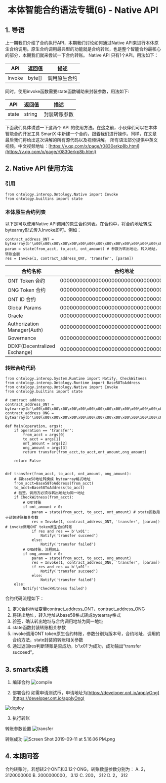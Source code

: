 <h1 align="center">本体智能合约语法专辑(6) - Native API</h1>

## 1. 导语

上一期我们介绍了合约执行API，本期我们讨论如何通过Native API来进行本体原生合约调用。原生合约调用最典型的功能就是合约转账，也是整个智能合约最核心的部分，本期我们就来尝试一下合约转账。 Native API 只有1个API。用法如下：

| API                          | 返回值  |描述                                       |
| ---------------------------- | ---- | ---------------------------------------- |
| Invoke                 | byte[] |  调用原生合约    |

同时，使用invoke函数需要state函数辅助来封装参数，用法如下:

| API                          | 返回值  |描述                                       |
| ---------------------------- | ---- | ---------------------------------------- |
| state | string |      封装转账参数             |

下面我们具体讲述一下这两个 API 的使用方法。在这之前，小伙伴们可以在本体智能合约开发工具 SmartX 中新建一个合约，跟着我们进行操作。同样，在文章最后我们将给出这次讲解的所有源代码以及视频讲解。
所有语法部分提供中英文视频。中文视频地址：[https://v.qq.com/x/page/r0830erkp8b.html](https://v.qq.com/x/page/r0830erkp8b.html)


## 2. Native API 使用方法

### 引用 

```
from ontology.interop.Ontology.Native import Invoke
from ontology.builtins import state
```

### 本体原生合约列表

以下是可以使用Native API调用的原生合约列表。在合约中，将合约地址转成bytearray形式传入Invoke即可。例如：
```
contract_address_ONT = bytearray(b'\x00\x00\x00\x00\x00\x00\x00\x00\x00\x00\x00\x00\x00\x00\x00\x00\x00\x00\x00\x01')
param = state(from_acct, to_acct, ont_amount) # 参数为转出地址，转入地址， 转账金额
res = Invoke(1, contract_address_ONT, 'transfer', [param])
```

|合约名称 | 合约地址 | 
---|---|
|ONT Token 合约 | 0000000000000000000000000000000000000001| 
|ONG Token 合约 | 0000000000000000000000000000000000000002 | 
|ONT ID 合约 | 0000000000000000000000000000000000000003 | 
|Global Params | 0000000000000000000000000000000000000004 | 
|Oracle | 0000000000000000000000000000000000000005 | 
|Authorization Manager(Auth) | 0000000000000000000000000000000000000006 | 
|Governance | 0000000000000000000000000000000000000007 | 
|DDXF(Decentralized Exchange) | 0000000000000000000000000000000000000008 |

### 转账合约代码

```
from ontology.interop.System.Runtime import Notify, CheckWitness
from ontology.interop.Ontology.Runtime import Base58ToAddress
from ontology.interop.Ontology.Native import Invoke
from ontology.builtins import state

# contract address 
contract_address_ONT = bytearray(b'\x00\x00\x00\x00\x00\x00\x00\x00\x00\x00\x00\x00\x00\x00\x00\x00\x00\x00\x00\x01')
contract_address_ONG = bytearray(b'\x00\x00\x00\x00\x00\x00\x00\x00\x00\x00\x00\x00\x00\x00\x00\x00\x00\x00\x00\x02')

def Main(operation, args):
    if operation == 'transfer':
        from_acct = args[0]
        to_acct = args[1]
        ont_amount = args[2]
        ong_amount = args[3]
        return transfer(from_acct,to_acct,ont_amount,ong_amount)
    
    return False


def transfer(from_acct, to_acct, ont_amount, ong_amount):
    # 将base58地址转换成 bytearray格式地址 
    from_acct=Base58ToAddress(from_acct)
    to_acct=Base58ToAddress(to_acct)
    # 验签，调用方必须与转出地址为同一地址
    if CheckWitness(from_acct):
        # ONT转账
        if ont_amount > 0:
            param = state(from_acct, to_acct, ont_amount) # state函数用于封装转账相关参数
            res = Invoke(1, contract_address_ONT, 'transfer', [param]) # invoke调用ONT token原生合约转账
            if res and res == b'\x01':
                Notify('transfer succeed')
            else:
                Notify('transfer failed')
        # ONG转账，流程同上
        if ong_amount > 0:
            param = state(from_acct, to_acct, ong_amount)
            res = Invoke(1, contract_address_ONG, 'transfer', [param])
            if res and res == b'\x01':
                Notify('transfer succeed')
            else:
                Notify('transfer failed')
    else:
        Notify('CheckWitness failed')
```

合约代码流程如下：
1. 定义合约地址变量contract_address_ONT，contract_address_ONG
2. 将转出地址，转入地址从base58格式转成bytearray格式
3. 验签，确认转出地址与合约调用地址为同一地址
4. state函数封装转账相关参数
5. invoke调用ONT token原生合约转账，参数分别为版本号，合约地址，调用的合约方法，state封装的转账相关参数
6. 通过返回res判断转账是否成功，b'\x01'为成功，成功输出“transfer succeed”。

## 3. smartx实践

1. 编译合约
![compile](https://upload-images.jianshu.io/upload_images/150344-73b29d22dc20bd99.png?imageMogr2/auto-orient/strip%7CimageView2/2/w/1240)

2. 部署合约
如需申请测试币，申请地址为[https://developer.ont.io/applyOng](https://developer.ont.io/applyOng)

![deploy](https://upload-images.jianshu.io/upload_images/150344-56168736d87d248e.png?imageMogr2/auto-orient/strip%7CimageView2/2/w/1240)

3. 执行转账

转账参数设置
![transfer](https://upload-images.jianshu.io/upload_images/150344-5c17e4bce9529dfc.png?imageMogr2/auto-orient/strip%7CimageView2/2/w/1240)

转账成功
![Screen Shot 2019-09-11 at 5.16.06 PM.png](https://upload-images.jianshu.io/upload_images/150344-e850cfa96ed8b2d5.png?imageMogr2/auto-orient/strip%7CimageView2/2/w/1240)


## 4. 本期问答

合约转账时，若想转2个ONT和3.12个ONG，转账数量参数分别为：
A. 2，3120000000
B. 2000000000， 3.12
C. 200， 312
D. 2， 312



